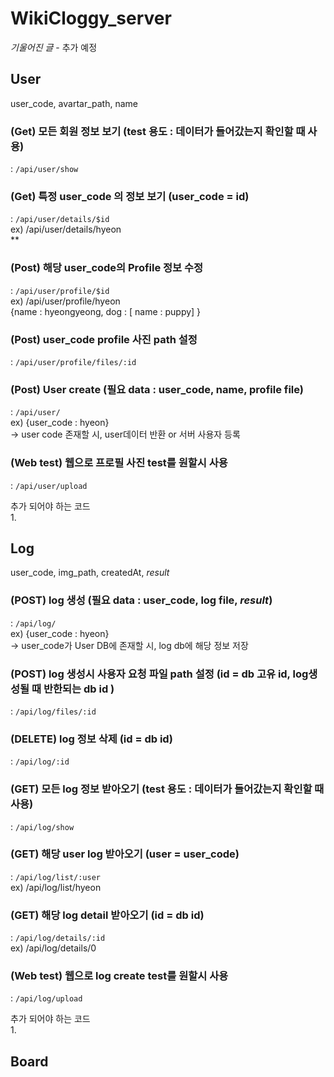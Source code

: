 # WikiCloggy_server

*기울어진 글* - 추가 예정


## User
user_code, avartar_path, name

### (Get) 모든 회원 정보 보기 (test 용도 : 데이터가 들어갔는지 확인할 때 사용)
  : `/api/user/show`


### (Get) 특정 user_code 의 정보 보기 (user_code = id)
  : `/api/user/details/$id` <br/>
	 ex) /api/user/details/hyeon <br/>**


### (Post) 해당 user_code의 Profile 정보 수정
  : `/api/user/profile/$id` <br/>
	 ex) /api/user/profile/hyeon <br/>
		{name : hyeongyeong, dog : [ name : puppy] } <br/>

### (Post) user_code profile 사진 path 설정
  : `/api/user/profile/files/:id` <br/>

### (Post) User create (필요 data : user_code, name, profile file)
  : `/api/user/`  <br/>
	ex) {user_code : hyeon} <br/>
    -> user code 존재할 시, user데이터 반환 or 서버 사용자 등록 <br/>

### (Web test) 웹으로 프로필 사진 test를 원할시 사용
  : `/api/user/upload` <br/>


추가 되어야 하는 코드 <br/>
1.


## Log
user_code, img_path, createdAt, *result*

### (POST) log 생성 (필요 data : user_code, log file, *result*)
  : `/api/log/` <br/>
    ex) {user_code : hyeon} <br/>
    -> user_code가 User DB에 존재할 시, log db에 해당 정보 저장 <br/>

### (POST) log 생성시 사용자 요청 파일 path 설정 (id = db 고유 id, log생성될 때 반한되는 db id )
  : `/api/log/files/:id` <br/>

### (DELETE) log 정보 삭제 (id = db id)
  : `/api/log/:id` <br/>

### (GET) 모든 log 정보 받아오기 (test 용도 : 데이터가 들어갔는지 확인할 때 사용)
  : `/api/log/show` <br/>

### (GET) 해당 user log 받아오기 (user = user_code)
  : `/api/log/list/:user` <br/>
    ex) /api/log/list/hyeon <br/>

### (GET) 해당 log detail 받아오기 (id = db id)
  : `/api/log/details/:id` <br/>
    ex) /api/log/details/0 <br/>

### (Web test) 웹으로 log create test를 원할시 사용
  : `/api/log/upload` <br/>

  추가 되어야 하는 코드 <br/>
  1.

## Board
